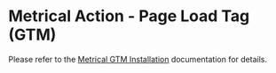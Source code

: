 # Metrical Action - Page Load Tag (GTM)

Please refer to the [Metrical GTM Installation](https://github.com/metric-al/gtm_metrical_library) documentation for details.